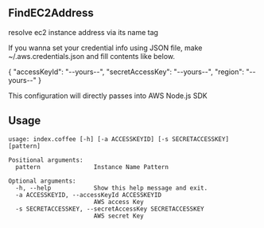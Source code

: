 FindEC2Address
--------------

resolve ec2 instance address via its name tag

If you wanna set your credential info using JSON file, make ~/.aws.credentials.json and fill contents like below.

{ "accessKeyId": "--yours--", "secretAccessKey": "--yours--", "region": "--yours--" }

This configuration will directly passes into AWS Node.js SDK

## Usage

    usage: index.coffee [-h] [-a ACCESSKEYID] [-s SECRETACCESSKEY] [pattern]

    Positional arguments:
      pattern               Instance Name Pattern
    
    Optional arguments:
      -h, --help            Show this help message and exit.
      -a ACCESSKEYID, --accessKeyId ACCESSKEYID
                            AWS access Key
      -s SECRETACCESSKEY, --secretAccessKey SECRETACCESSKEY
                            AWS secret Key
